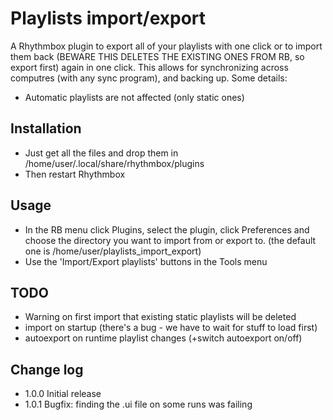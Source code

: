 Playlists import/export
==========================
A Rhythmbox plugin to export all of your playlists with one click or to import them back (BEWARE THIS DELETES THE EXISTING ONES FROM RB, so export first) again in one click. This allows for synchronizing across computres (with any sync program), and backing up.
Some details:
- Automatic playlists are not affected (only static ones)

Installation
--------------------
- Just get all the files and drop them in /home/user/.local/share/rhythmbox/plugins
- Then restart Rhythmbox

Usage
--------------------
- In the RB menu click Plugins, select the plugin, click Preferences and choose the directory you want to import from or export to. (the default one is /home/user/playlists_import_export)
- Use the 'Import/Export playlists' buttons in the Tools menu

TODO
--------------------
- Warning on first import that existing static playlists will be deleted
- import on startup (there's a bug - we have to wait for stuff to load first) 
- autoexport on runtime playlist changes (+switch autoexport on/off)
      
Change log
--------------------
- 1.0.0 Initial release
- 1.0.1 Bugfix: finding the .ui file on some runs was failing
